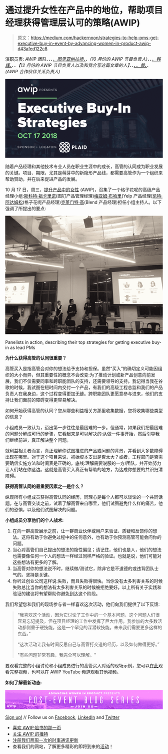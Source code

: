 # 通过提升女性在产品中的地位，帮助项目经理获得管理层认可的策略(AWIP)

> 原文：<https://medium.com/hackernoon/strategies-to-help-pms-get-executive-buy-in-event-by-advancing-women-in-product-awip-d43afed122c8>

演职员表: *AWIP 团队*、*、*、[、*图里亚纳拉扬*、](https://www.linkedin.com/in/thuria-narayan-853a229/)、*(10 月份的 AWIP 节目负责人)、*、[、*韩辉*、](https://www.linkedin.com/in/hanh-bui/)、*、【12 月份的 AWIP 节目负责人以及和我合写这篇文章的人】、*、[、*、黄*、](https://www.linkedin.com/in/carol-wong-14133927/)、 *(AWIP 合作伙伴关系负责人)*

![](img/bd19492149da76f7f840044223409404.png)

随着产品经理和其他技术专业人员在职业生涯中的成长，高管的认同成为职业发展的关键。项目、期限，尤其是萌芽中的新隐形产品线，都需要高管作为一个组织来帮助赞助，并在后来促进产品的发展。

10 月 17 日，周三，[提升产品中的女性](https://www.advancingwomeninproduct.org/) (AWIP)，召集了一个格子花呢的高级产品经理小组:[斯科特·祖卡里诺](https://www.linkedin.com/in/szuccarino)(图钉产品管理经理)[梅亚姆·布哈里](https://www.linkedin.com/in/meryambukhari/)(Yelp 产品经理)[凯特·阿达姆松](https://www.linkedin.com/in/kate-adamson-87a31661/)(格子花呢产品经理)[克莱门特·高](https://www.linkedin.com/in/clement-kao/)(Blend 产品经理)担任小组主持人。以下强调了所提出的要点:

![](img/6a3899cbedeb143284dc1e760b0fc3b4.png)

Panelists in action, describing their top strategies for getting executive buy-in as lead PMs

**为什么获得高管的认同很重要？**

高管买入是指高管会对你的想法给予支持和担保。虽然“买入”的确切定义可能因组织的大小而异，但其重要性的概念不会改变:为了推动计划或新产品创意向前发展，我们不仅需要同事和跨职能团队的支持，还需要领导的支持。我记得当我在谷歌的时候，我试图在短时间内交付一个产品，有我们的高级工程总监和我们的产品负责人在我身边，这个过程变得更加无缝。跨职能团队更愿意参与进来，他们的支持让我们面前的障碍变得更容易解决。

如何开始获得高管的认同？您从哪些利益相关方那里收集数据，您将收集哪些类型的信息？

小组成员一致认为，迈出第一步往往是最困难的一步。但通常，如果我们把最困难的问题分解成可行的步骤，它看起来是可以解决的:从做一件事开始，然后引导我们继续前进，真正解决整个问题。

就利益相关者而言，真正理解你试图推进的产品或问题的背景，并看到大多数障碍出现在哪里。对于这个项目来说，初始资本支出是否太大？或者，工程部门是否需要确信实施方法和时间表是正确的。底线:理解需要说服的一方/团队，并开始努力让人们站在你这边。这就是高管买入真正有帮助的地方，为达成你想要的共识扫清障碍。

**获得高管认同的最重要因素之一是什么？**

纵观所有小组成员获得高管认同的经历，同理心是每个人都可以谈论的一个共同话题。在与高管交谈之前，试着了解高管来自哪里，他们试图避免什么样的痛苦，他们的恐惧，以及他们试图解决的问题。

**小组成员分享他们的个人战术:**

1.  在向一群高管展示之前，让一群商业伙伴或用户来验证、质疑和反馈你的想法。这将有助于你避免过程中的任何意外，也有助于你预测高管可能会问你的问题。
2.  当心对高管们自己提出的想法的隐性偏见；请记住，他们也是人，他们的想法也需要像任何一个人的想法一样经过同样严格的验证。也就是说，他们可能对这些想法有更多的了解。
3.  当高管对你的想法说不时，继续做/测试它，除非它是不道德的或违背团队士气的。坚持是关键。
4.  你听过创业公司这样说:失败，而且失败得很快。当你没有太多利害关系的时候失败总比当你的想法有太多利害关系的时候被拒绝要好。以上所有关于实践和验证的建议将有望帮助你避免到达这个阶段。

我们希望您和我们的现场参与者一样喜欢这次活动，他们向我们提供了以下反馈:

> “我喜欢这个活动，因为它讨论了工作中的一个基本问题，这个问题人们很容易忘记提及，但在项目经理的工作中发挥了巨大作用。我参加的大多数活动都侧重于硬技能。这是一个罕见的深潜软技能。未来我们需要更多这样的东西。”
> 
> “这次活动让我有时间反思自己与高管打交道的经历，以及如何做得更好。”
> 
> "有些问题非常有趣，我完全可以理解。"

要观看完整的小组讨论和小组成员进行的高管买入对话的现场示例，您可以[在此](https://www.youtube.com/watch?v=UvGB2HrEXAk)观看完整视频，也可以在 AWIP YouTube 频道观看其他视频。

**如何了解最新动态:**

![](img/7f408a79d8385b93ccef670c0c50d649.png)

[Sign up!](https://www.advancingwomeninproduct.org/) // Follow us on [Facebook](https://www.facebook.com/advancingwomeninproduct/), [LinkedIn](https://www.linkedin.com/company/18170634/) and [Twitter](https://twitter.com/theAWIP)

*   [喜欢 AWIP·脸书的那一页](https://www.facebook.com/advancingwomeninproduct/)
*   [关注 AWIP 的推特](https://twitter.com/theawip)
*   [注册我们两周一次的时事通讯更新](http://eepurl.com/c4NaOH)
*   查看我们的网站，了解更多精彩的即将到来的[活动](https://www.advancingwomeninproduct.org/2018-events/)！
